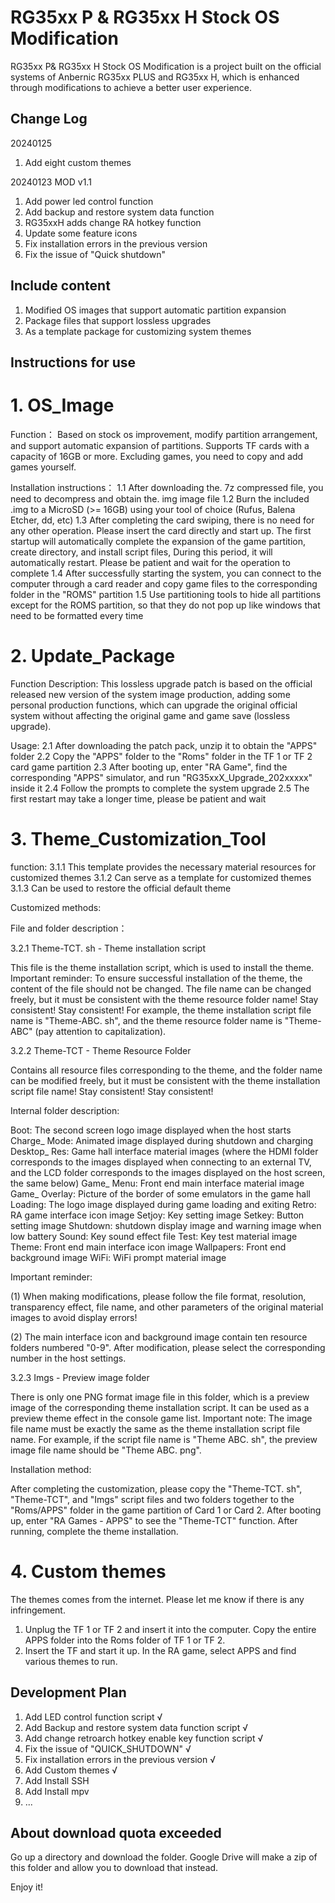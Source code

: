 # RG35xx P &amp; RG35xx H Stock OS Modification

RG35xx P& RG35xx H Stock OS Modification is a project built on the official systems of Anbernic RG35xx PLUS and RG35xx H, which is enhanced through modifications to achieve a better user experience.

Change Log
----------
20240125
1. Add eight custom themes

20240123
MOD v1.1
1. Add power led control function
2. Add backup and restore system data function
3. RG35xxH adds change RA hotkey function
4. Update some feature icons
5. Fix installation errors in the previous version
6. Fix the issue of "Quick shutdown"

Include content
---------------
1. Modified OS images that support automatic partition expansion
2. Package files that support lossless upgrades
3. As a template package for customizing system themes

Instructions for use
--------------------
# 1. OS_Image

Function：
Based on stock os improvement, modify partition arrangement, and support automatic expansion of partitions. 
Supports TF cards with a capacity of 16GB or more. 
Excluding games, you need to copy and add games yourself.

Installation instructions：
1.1 After downloading the. 7z compressed file, you need to decompress and obtain the. img image file
1.2 Burn the included .img to a MicroSD (>= 16GB) using your tool of choice (Rufus, Balena Etcher, dd, etc)
1.3 After completing the card swiping, there is no need for any other operation. Please insert the card directly and start up. 
    The first startup will automatically complete the expansion of the game partition, create directory, and install script files,
    During this period, it will automatically restart. Please be patient and wait for the operation to complete
1.4 After successfully starting the system, you can connect to the computer through a card reader and copy game files to the
    corresponding folder in the "ROMS" partition
1.5 Use partitioning tools to hide all partitions except for the ROMS partition, so that they do not pop up like windows that need to be formatted every time

# 2. Update_Package

Function Description:
This lossless upgrade patch is based on the official released new version of the system image production, adding some personal production functions, which can upgrade the original official system without affecting the original game and game save (lossless upgrade).

Usage:
2.1 After downloading the patch pack, unzip it to obtain the "APPS" folder
2.2 Copy the "APPS" folder to the "Roms" folder in the TF 1 or TF 2 card game partition
2.3 After booting up, enter "RA Game", find the corresponding "APPS" simulator, and run "RG35xxX_Upgrade_202xxxxx" inside it
2.4 Follow the prompts to complete the system upgrade
2.5 The first restart may take a longer time, please be patient and wait

# 3. Theme_Customization_Tool

function:
3.1.1 This template provides the necessary material resources for customized themes
3.1.2 Can serve as a template for customized themes
3.1.3 Can be used to restore the official default theme

Customized methods:

File and folder description：

3.2.1 Theme-TCT. sh - Theme installation script

This file is the theme installation script, which is used to install the theme.
Important reminder: To ensure successful installation of the theme, the content of the file should not be changed. 
The file name can be changed freely, but it must be consistent with the theme resource folder name! Stay consistent! Stay consistent!
For example, the theme installation script file name is "Theme-ABC. sh", and the theme resource folder name is "Theme-ABC" (pay attention to capitalization).

3.2.2 Theme-TCT - Theme Resource Folder

Contains all resource files corresponding to the theme, and the folder name can be modified freely, but it must be consistent with the theme installation script file name! Stay consistent! Stay consistent!

Internal folder description:

Boot: The second screen logo image displayed when the host starts
Charge_ Mode: Animated image displayed during shutdown and charging
Desktop_ Res: Game hall interface material images (where the HDMI folder corresponds to the images displayed when connecting to an external TV, and the LCD folder corresponds to the images displayed on the host screen, the same below)
Game_ Menu: Front end main interface material image
Game_ Overlay: Picture of the border of some emulators in the game hall
Loading: The logo image displayed during game loading and exiting
Retro: RA game interface icon image
Setjoy: Key setting image
Setkey: Button setting image
Shutdown: shutdown display image and warning image when low battery
Sound: Key sound effect file
Test: Key test material image
Theme: Front end main interface icon image
Wallpapers: Front end background image
WiFi: WiFi prompt material image

Important reminder:

(1) When making modifications, please follow the file format, resolution, transparency effect, file name, and other parameters of the original material images to avoid display errors!

(2) The main interface icon and background image contain ten resource folders numbered "0-9". After modification, please select the corresponding number in the host settings.

3.2.3 Imgs - Preview image folder

There is only one PNG format image file in this folder, which is a preview image of the corresponding theme installation script. It can be used as a preview theme effect in the console game list.
Important note: The image file name must be exactly the same as the theme installation script file name. For example, if the script file name is "Theme ABC. sh", the preview image file name should be "Theme ABC. png".

Installation method:

After completing the customization, please copy the "Theme-TCT. sh", "Theme-TCT", and "Imgs" script files and two folders together to the "Roms/APPS" folder in the game partition of Card 1 or Card 2. After booting up, enter "RA Games - APPS" to see the "Theme-TCT" function. After running, complete the theme installation.

# 4. Custom themes

The themes comes from the internet. Please let me know if there is any infringement.

1. Unplug the TF 1 or TF 2 and insert it into the computer. Copy the entire APPS folder into the Roms folder of TF 1 or TF 2.
2. Insert the TF and start it up. In the RA game, select APPS and find various themes to run.

Development Plan
----------------
1. Add LED control function script √ 
2. Add Backup and restore system data function script √ 
3. Add change  retroarch hotkey enable key function script √ 
4. Fix the issue of "QUICK_SHUTDOWN" √ 
5. Fix installation errors in the previous version √ 
6. Add Custom themes √ 
7. Add Install SSH
8. Add Install mpv
9. ...

About download quota exceeded
-----------------------------
Go up a directory and download the folder. Google Drive will make a zip of this folder and allow you to download that instead.

Enjoy it!
